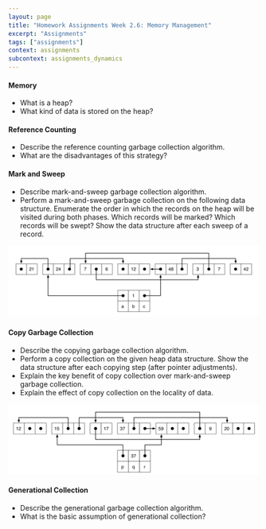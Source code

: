 ```yaml
---
layout: page
title: "Homework Assignments Week 2.6: Memory Management"
excerpt: "Assignments"
tags: ["assignments"]
context: assignments
subcontext: assignments_dynamics
---
```



<!--
# Answers

Verify your answers with the [model answers](answers).
-->

#### Memory

- What is a heap?
- What kind of data is stored on the heap?

#### Reference Counting

- Describe the reference counting garbage collection algorithm.
- What are the disadvantages of this strategy?

#### Mark and Sweep

- Describe mark-and-sweep garbage collection algorithm.
- Perform a mark-and-sweep garbage collection on the following data structure. Enumerate the order in which the records on the heap will be visited during both phases. Which records will be marked? Which records will be swept? Show the data structure after each sweep of a record.

<img src="heap2.png"/>

#### Copy Garbage Collection

- Describe the copying garbage collection algorithm.
- Perform a copy collection on the given heap data structure. Show the data structure after each copying step (after pointer adjustments).
- Explain the key benefit of copy collection over mark-and-sweep garbage collection.
- Explain the effect of copy collection on the locality of data.

<img src="heap1.png"/>

#### Generational Collection

- Describe the generational garbage collection algorithm.
- What is the basic assumption of generational collection?
